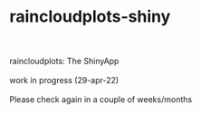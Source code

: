 # raincloudplots-shiny
<br>
<br>
raincloudplots: The ShinyApp
<br>
<br>
work in progress (29-apr-22)
<br>
<br>
Please check again in a couple of weeks/months
